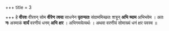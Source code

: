 +++
title = 3

+++
हे **वीरवः** वीरवन् सोम **वीरेण** **त्वया** साधनेन **पृतन्यतः** संग्राममिच्छतः शत्रून् **अभि** **ष्याम** अभिभवेम । अतः **नः** अस्माकं **वार्यं** वरणीयं धनम् **अभि** **क्षर** । अभिगमयेत्यर्थः । अथवा वरणीयं सोमाख्यं धनं क्षर पवस्व ॥